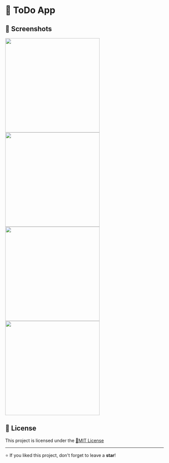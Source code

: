 # 📌 ToDo App

## 📸 Screenshots

<img src="https://github.com/user-attachments/assets/d3d75021-82ca-4411-a9ed-60f4447b1350" width="300">
<img src="https://github.com/user-attachments/assets/7fb7d85b-c872-4fa4-8121-bf20da3687c0" width="300">
<img src="https://github.com/user-attachments/assets/58264b96-137e-43c1-bc3f-f6c6e102e05f" width="300">
<img src="https://github.com/user-attachments/assets/9ca31162-48b1-4729-bae3-1d99e63ebff7" width="300">

## 📄 License

This project is licensed under the [🔹MIT License](https://github.com/Cyberobo/ToDo-App/blob/main/License.txt)

---

⭐ If you liked this project, don't forget to leave a **star**!

